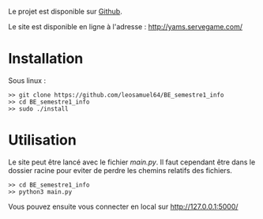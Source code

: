 Le projet est disponible sur [Github](https://github.com/leosamuel64/BE_semestre1_info).

Le site est disponible en ligne à l'adresse : http://yams.servegame.com/

# Installation

Sous linux :

```
>> git clone https://github.com/leosamuel64/BE_semestre1_info
>> cd BE_semestre1_info
>> sudo ./install
```
# Utilisation

Le site peut être lancé avec le fichier *main.py*. Il faut cependant être dans le dossier racine pour eviter de perdre les chemins relatifs des fichiers.

```
>> cd BE_semestre1_info
>> python3 main.py
```

Vous pouvez ensuite vous connecter en local sur http://127.0.0.1:5000/

